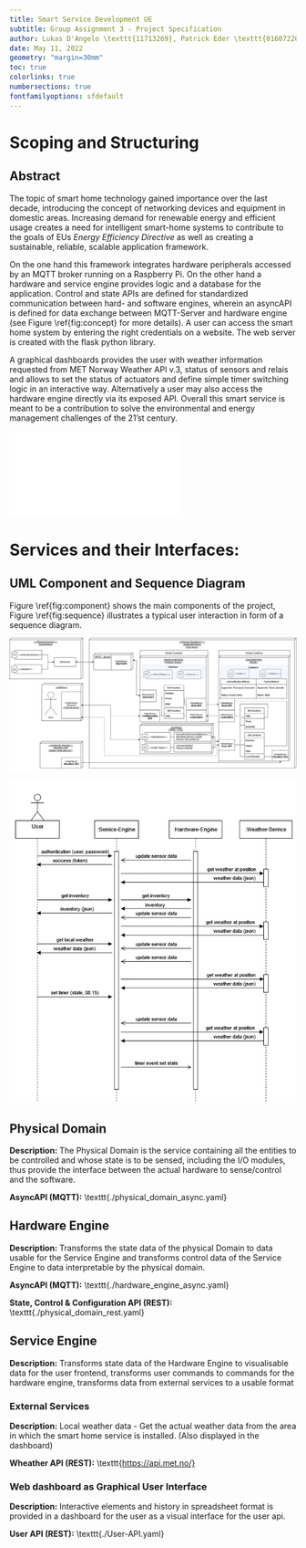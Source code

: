 ```yaml
---
title: Smart Service Development UE
subtitle: Group Assignment 3 - Project Specification
author: Lukas D'Angelo \texttt{11713269}, Patrick Eder \texttt{01607220}, Benedikt Görgei \texttt{11710412}
date: May 11, 2022
geometry: "margin=30mm"
toc: true
colorlinks: true
numbersections: true
fontfamilyoptions: sfdefault
---
```


# Scoping and Structuring
## Abstract
The topic of smart home technology gained importance over the last decade, introducing the concept of networking devices and equipment in domestic areas. Increasing demand for renewable energy and efficient usage creates a need for intelligent smart-home systems to contribute to the goals of EUs *Energy Efficiency Directive* as well as creating a sustainable, reliable, scalable application framework. 

On the one hand this framework integrates hardware peripherals accessed by an MQTT broker running on a Raspberry Pi. On the other hand a hardware and service engine provides logic and a database for the application. Control and state APIs are defined for standardized communication between hard- and software engines, wherein an asyncAPI is defined for data exchange between MQTT-Server and hardware engine (see Figure \ref{fig:concept} for more details). A user can access the smart home system by entering the right credentials on a website. The web server is created with the flask python library. 

A graphical dashboards provides the user with weather information requested from MET Norway Weather API v.3, status of sensors and relais and allows to set the status of actuators and define  simple timer switching logic in an interactive way. Alternatively a user may also access the hardware engine directly via its exposed API. Overall this smart service is meant to be a contribution to solve the environmental and energy management challenges of the 21’st century.

![Concept diagram of the project \label{fig:concept}](./Figures/specification.pdf)

# Services and their Interfaces:

## UML Component and Sequence Diagram
Figure \ref{fig:component} shows the main components of the project, Figure \ref{fig:sequence} illustrates a typical user interaction in form of a sequence diagram.

![Component diagram of the project \label{fig:component}](./Figures/component_diagram.png)

![Sequence diagram of the project \label{fig:sequence}](./Figures/sequence_diagram.png)

## Physical Domain
**Description:** The Physical Domain is the service containing all the
entities to be controlled and whose state is to be sensed, including the I/O modules, thus provide the interface between the actual hardware to sense/control and the software.

**AsyncAPI (MQTT):** \texttt{./physical\_domain\_async.yaml}



## Hardware Engine
**Description:**  Transforms the state data of the physical Domain to
data usable for the Service Engine and transforms
control data of the Service Engine to data interpretable
by the physical domain.

**AsyncAPI (MQTT):** \texttt{./hardware\_engine\_async.yaml}



**State, Control \& Configuration API (REST):** \texttt{./physical\_domain\_rest.yaml}


## Service Engine
**Description:** Transforms state data of the Hardware Engine to
visualisable data for the user frontend, transforms user
commands to commands for the hardware engine,
transforms data from external services to a usable format

### External Services
**Description:** Local weather data - Get the actual weather data from the area in which the smart home service is installed. (Also displayed in the dashboard)

**Wheather API (REST):** \texttt{https://api.met.no/}

### Web dashboard as Graphical User Interface
**Description:** Interactive elements and history in spreadsheet format is provided in a dashboard for the user as a visual interface for the user api.


**User API (REST):** \texttt{./User-API.yaml}
